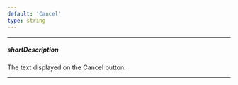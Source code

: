 ```yaml
---
default: 'Cancel'
type: string
---
```

---
##### shortDescription
The text displayed on the Cancel button.

---
